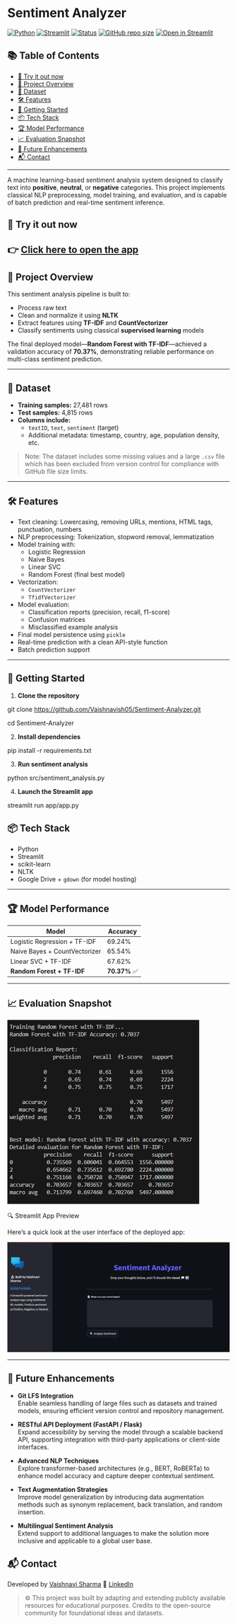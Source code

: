 # Sentiment Analyzer 
[![Python](https://img.shields.io/badge/Python-3.10-blue.svg)](https://www.python.org/)
[![Streamlit](https://img.shields.io/badge/Streamlit-App-orange)](https://streamlit.io/)
[![Status](https://img.shields.io/badge/Status-In%20Progress-yellow)]()
[![GitHub repo size](https://img.shields.io/github/repo-size/Vaishnavish05/Sentiment-Analyzer)](https://github.com/Vaishnavish05/Sentiment-Analyzer)
[![Open in Streamlit](https://static.streamlit.io/badges/streamlit_badge_black_white.svg)](https://sentiment-analyzer-nu3ynugamjk5yt5gadukcy.streamlit.app/)

## 📚 Table of Contents

- [🚀 Try it out now](#-try-it-out-now)
- [📌 Project Overview](#-project-overview)
- [🧾 Dataset](#-dataset)
- [🛠 Features](#-features)
- [🚀 Getting Started](#-getting-started)
- [📦 Tech Stack](#-tech-stack)
- [🏆 Model Performance](#-model-performance)
- [📈 Evaluation Snapshot](#-evaluation-snapshot)
- [🌱 Future Enhancements](#-future-enhancements)
- [📬 Contact](#-contact)
---
A machine learning-based sentiment analysis system designed to classify text into **positive**, **neutral**, or **negative** categories. This project implements classical NLP preprocessing, model training, and evaluation, and is capable of batch prediction and real-time sentiment inference.

## 🚀 Try it out now  
👉 [Click here to open the app](https://sentiment-analyzer-nu3ynugamjk5yt5gadukcy.streamlit.app/)
---

## 📌 Project Overview

This sentiment analysis pipeline is built to:

- Process raw text
- Clean and normalize it using **NLTK**
- Extract features using **TF-IDF** and **CountVectorizer**
- Classify sentiments using classical **supervised learning** models

The final deployed model—**Random Forest with TF-IDF**—achieved a validation accuracy of **70.37%**, demonstrating reliable performance on multi-class sentiment prediction.

---
## 🧾 Dataset

- **Training samples:** 27,481 rows
- **Test samples:** 4,815 rows  
- **Columns include:**
  - `textID`, `text`, `sentiment` (target)
  - Additional metadata: timestamp, country, age, population density, etc.

> Note: The dataset includes some missing values and a large `.csv` file which has been excluded from version control for compliance with GitHub file size limits.

---

## 🛠 Features

- Text cleaning: Lowercasing, removing URLs, mentions, HTML tags, punctuation, numbers
- NLP preprocessing: Tokenization, stopword removal, lemmatization
- Model training with:
  - Logistic Regression
  - Naive Bayes
  - Linear SVC
  - Random Forest (final best model)
- Vectorization:
  - `CountVectorizer`
  - `TfidfVectorizer`
- Model evaluation:
  - Classification reports (precision, recall, f1-score)
  - Confusion matrices
  - Misclassified example analysis
- Final model persistence using `pickle`
- Real-time prediction with a clean API-style function
- Batch prediction support

---

## 🚀 Getting Started 

1. **Clone the repository**

git clone https://github.com/Vaishnavish05/Sentiment-Analyzer.git 

cd Sentiment-Analyzer

2. **Install dependencies** 

pip install -r requirements.txt

3. **Run sentiment analysis**

python src/sentiment_analysis.py 

4. **Launch the Streamlit app** 

streamlit run app/app.py


## 📦 Tech Stack
- Python
- Streamlit
- scikit-learn
- NLTK
- Google Drive + `gdown` (for model hosting)

---

## 🏆 Model Performance

| Model                          | Accuracy |
|-------------------------------|----------|
| Logistic Regression + TF-IDF  | 69.24%   |
| Naive Bayes + CountVectorizer | 65.54%   |
| Linear SVC + TF-IDF           | 67.62%   |
| **Random Forest + TF-IDF**    | **70.37%** ✅ |

---

## 📈 Evaluation Snapshot
![snapshot](data/snapshot.png)

🔍 Streamlit App Preview

Here’s a quick look at the user interface of the deployed app:

![streamlit snapshot](data/streamlit_ui_snapshot.png)

---

## 🌱 Future Enhancements

- **Git LFS Integration**  
  Enable seamless handling of large files such as datasets and trained models, ensuring efficient version control and repository management.

- **RESTful API Deployment (FastAPI / Flask)**  
  Expand accessibility by serving the model through a scalable backend API, supporting integration with third-party applications or client-side interfaces.

- **Advanced NLP Techniques**  
  Explore transformer-based architectures (e.g., BERT, RoBERTa) to enhance model accuracy and capture deeper contextual sentiment.

- **Text Augmentation Strategies**  
  Improve model generalization by introducing data augmentation methods such as synonym replacement, back translation, and random insertion.

- **Multilingual Sentiment Analysis**  
  Extend support to additional languages to make the solution more inclusive and applicable to a global user base.


## 📬 Contact
Developed by [Vaishnavi Sharma](mailto:navi.vsh05@gmail.com)
🔗 [LinkedIn](https://www.linkedin.com/in/vaishnavi-sharma05) 

> ⚙️ This project was built by adapting and extending publicly available resources for educational purposes. Credits to the open-source community for foundational ideas and datasets.
